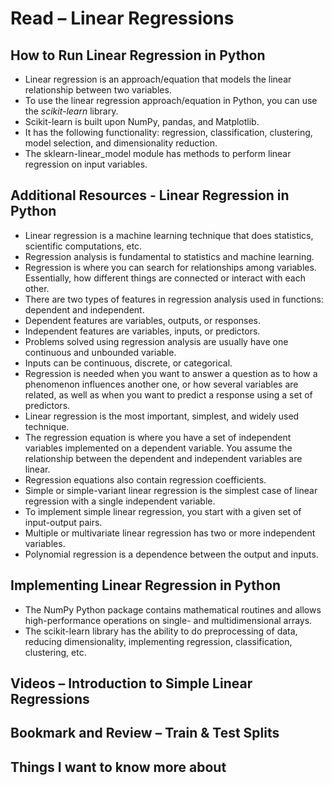 # Read – Linear Regressions

## How to Run Linear Regression in Python

- Linear regression is an approach/equation that models the linear relationship between two variables.  
- To use the linear regression approach/equation in Python, you can use the _scikit-learn_ library.  
- Scikit-learn is built upon NumPy, pandas, and Matplotlib.  
- It has the following functionality: regression, classification, clustering, model selection, and dimensionality reduction.  
- The sklearn-linear_model module has methods to perform linear regression on input variables.  

## Additional Resources - Linear Regression in Python

- Linear regression is a machine learning technique that does statistics, scientific computations, etc.  
- Regression analysis is fundamental to statistics and machine learning.  
- Regression is where you can search for relationships among variables. Essentially, how different things are connected or interact with each other.  
- There are two types of features in regression analysis used in functions: dependent and independent.  
- Dependent features are variables, outputs, or responses.  
- Independent features are variables, inputs, or predictors.  
- Problems solved using regression analysis are usually have one continuous and unbounded variable.  
- Inputs can be continuous, discrete, or categorical.  
- Regression is needed when you want to answer a question as to how a phenomenon influences another one, or how several variables are related, as well as when you want to predict a response using a set of predictors.  
- Linear regression is the most important, simplest, and widely used technique.  
- The regression equation is where you have a set of independent variables implemented on a dependent variable. You assume the relationship between the dependent and independent variables are linear.  
- Regression equations also contain regression coefficients.  
- Simple or simple-variant linear regression is the simplest case of linear regression with a single independent variable.  
- To implement simple linear regression, you start with a given set of input-output pairs.  
- Multiple or multivariate linear regression has two or more independent variables.  
- Polynomial regression is a dependence between the output and inputs.  

## Implementing Linear Regression in Python

- The NumPy Python package contains mathematical routines and allows high-performance operations on single- and multidimensional arrays.  
- The scikit-learn library has the ability to do preprocessing of data, reducing dimensionality, implementing regression, classification, clustering, etc.

## Videos – Introduction to Simple Linear Regressions

## Bookmark and Review – Train & Test Splits

## Things I want to know more about
